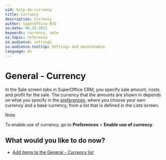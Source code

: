 ```yaml
---
uid: help-de-currency
title: Currency
description: Currency
author: SuperOffice RnD
so.date: 06.29.2022
keywords: currency, sale
so.topic: reference
so.audience: settings
so.audience.tooltip: Settings and maintenance
language: de
---
```


# General - Currency

In the Sale screen tabs in SuperOffice CRM, you specify sale amount, costs and profit for the sale. The currency that the amounts are shown in depends on what you specify in the [preferences][2], where you choose your own currency and a base currency, from a list that is defined in the Lists screen.

> [!NOTE]
> To enable use of currency, go to **Preferences** > **Enable use of currency**.

## What would you like to do now?

* [Add items to the General - Currency list][1]

<!-- Referenced links -->
[1]: adding-items-to-currency-list.md
[2]: ../../preferences/learn/index.md

<!-- Referenced images -->

